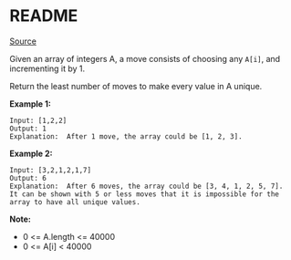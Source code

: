 # README #

[Source](https://leetcode.com/problems/minimum-increment-to-make-array-unique/)

Given an array of integers A, a move consists of choosing any `A[i]`, and incrementing it by 1.

Return the least number of moves to make every value in A unique.

**Example 1:**

```
Input: [1,2,2]
Output: 1
Explanation:  After 1 move, the array could be [1, 2, 3].
```

**Example 2:**

```
Input: [3,2,1,2,1,7]
Output: 6
Explanation:  After 6 moves, the array could be [3, 4, 1, 2, 5, 7].
It can be shown with 5 or less moves that it is impossible for the array to have all unique values.
```

**Note:**

+ 0 <= A.length <= 40000
+ 0 <= A[i] < 40000
